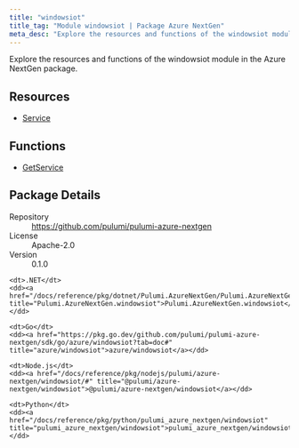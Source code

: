 ```yaml
---
title: "windowsiot"
title_tag: "Module windowsiot | Package Azure NextGen"
meta_desc: "Explore the resources and functions of the windowsiot module in the Azure NextGen package."
---
```


<!-- WARNING: this file was generated by Pulumi Docs Generator. -->
<!-- Do not edit by hand unless you're certain you know what you are doing! -->

Explore the resources and functions of the windowsiot module in the Azure NextGen package.

<h2 id="resources">Resources</h2>
<ul class="api">
    <li><a href="service" title="Service"><span class="symbol resource"></span>Service</a></li>
</ul>

<h2 id="functions">Functions</h2>
<ul class="api">
    <li><a href="getservice" title="GetService"><span class="symbol function"></span>GetService</a></li>
</ul>

<h2 id="package-details">Package Details</h2>
<dl class="package-details">
	<dt>Repository</dt>
	<dd><a href="https://github.com/pulumi/pulumi-azure-nextgen">https://github.com/pulumi/pulumi-azure-nextgen</a></dd>
	<dt>License</dt>
	<dd>Apache-2.0</dd>
	<dt>Version</dt>
	<dd>0.1.0</dd>
</dl>



<dl class="tabular">

    <dt>.NET</dt>
    <dd><a href="/docs/reference/pkg/dotnet/Pulumi.AzureNextGen/Pulumi.AzureNextGen.windowsiot.html" title="Pulumi.AzureNextGen.windowsiot">Pulumi.AzureNextGen.windowsiot</a></dd>

    <dt>Go</dt>
    <dd><a href="https://pkg.go.dev/github.com/pulumi/pulumi-azure-nextgen/sdk/go/azure/windowsiot?tab=doc#" title="azure/windowsiot">azure/windowsiot</a></dd>

    <dt>Node.js</dt>
    <dd><a href="/docs/reference/pkg/nodejs/pulumi/azure-nextgen/windowsiot/#" title="@pulumi/azure-nextgen/windowsiot">@pulumi/azure-nextgen/windowsiot</a></dd>

    <dt>Python</dt>
    <dd><a href="/docs/reference/pkg/python/pulumi_azure_nextgen/windowsiot" title="pulumi_azure_nextgen/windowsiot">pulumi_azure_nextgen/windowsiot</a></dd>

</dl>

